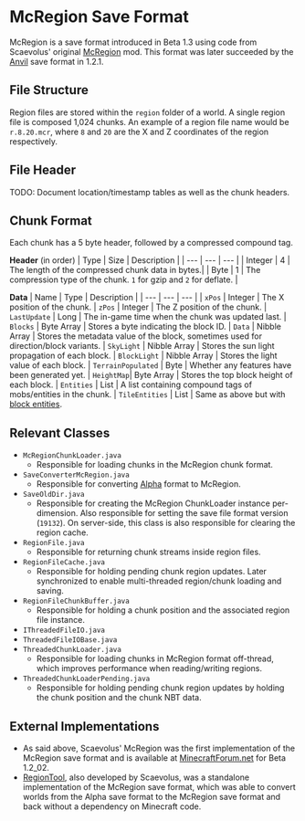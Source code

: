 # McRegion Save Format
McRegion is a save format introduced in Beta 1.3 using code from Scaevolus' original [McRegion](https://www.minecraftforum.net/forums/mapping-and-modding-java-edition/minecraft-mods/mods-discussion/1346703-mod-mcregion-v5-optimized-saves-1-2_02) mod. This format was later succeeded by the [Anvil](anvil_save_format.md) save format in 1.2.1.

## File Structure
Region files are stored within the `region` folder of a world. A single region file is composed 1,024 chunks. An example of a region file name would be `r.8.20.mcr`, where `8` and `20` are the X and Z coordinates of the region respectively.

## File Header
TODO: Document location/timestamp tables as well as the chunk headers.

## Chunk Format
Each chunk has a 5 byte header, followed by a compressed compound tag.

**Header** (in order)
| Type | Size | Description |
| --- | --- | --- |
| Integer | 4 | The length of the compressed chunk data in bytes.|
| Byte | 1 | The compression type of the chunk. `1` for gzip and `2` for deflate. |

**Data**
| Name | Type | Description |
| --- | --- | --- |
| `xPos` | Integer | The X position of the chunk.
| `zPos` | Integer | The Z position of the chunk.
| `LastUpdate` | Long | The in-game time when the chunk was updated last.
| `Blocks` | Byte Array | Stores a byte indicating the block ID.
| `Data` | Nibble Array | Stores the metadata value of the block, sometimes used for direction/block variants.
| `SkyLight` | Nibble Array | Stores the sun light propagation of each block.
| `BlockLight` | Nibble Array | Stores the light value of each block.
| `TerrainPopulated` | Byte | Whether any features have been generated yet.
| `HeightMap`| Byte Array | Stores the top block height of each block.
| `Entities` | List | A list containing compound tags of mobs/entities in the chunk.
| `TileEntities` | List | Same as above but with [block entities]().

## Relevant Classes
- `McRegionChunkLoader.java`
    - Responsible for loading chunks in the McRegion chunk format.
- `SaveConverterMcRegion.java`
    - Responsible for converting [Alpha](alpha_save_format.md) format to McRegion.
- `SaveOldDir.java`
    - Responsible for creating the McRegion ChunkLoader instance per-dimension. Also responsible for setting the save file format version (`19132`). On server-side, this class is also responsible for clearing the region cache.
- `RegionFile.java`
    - Responsible for returning chunk streams inside region files.
- `RegionFileCache.java`
    - Responsible for holding pending chunk region updates. Later synchronized to enable multi-threaded region/chunk loading and saving.
- `RegionFileChunkBuffer.java`
    - Responsible for holding a chunk position and the associated region file instance.
- `IThreadedFileIO.java`
- `ThreadedFileIOBase.java`
- `ThreadedChunkLoader.java`
    - Responsible for loading chunks in McRegion format off-thread, which improves performance when reading/writing regions.
- `ThreadedChunkLoaderPending.java`
    - Responsible for holding pending chunk region updates by holding the chunk position and the chunk NBT data.
    
## External Implementations
- As said above, Scaevolus' McRegion was the first implementation of the McRegion save format and is available at [MinecraftForum.net](https://www.minecraftforum.net/forums/mapping-and-modding-java-edition/minecraft-mods/mods-discussion/1346703-mod-mcregion-v5-optimized-saves-1-2_02) for Beta 1.2_02.
- [RegionTool](../assets/RegionTool_source.zip), also developed by Scaevolus, was a standalone implementation of the McRegion save format, which was able to convert worlds from the Alpha save format to the McRegion save format and back without a dependency on Minecraft code.